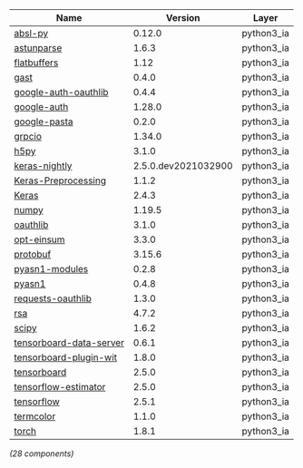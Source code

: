 | Name | Version | Layer |
| --- | --- | --- |
| [absl-py](https://github.com/abseil/abseil-py) | 0.12.0 | python3_ia |
| [astunparse](https://github.com/simonpercivall/astunparse) | 1.6.3 | python3_ia |
| [flatbuffers](https://google.github.io/flatbuffers/) | 1.12 | python3_ia |
| [gast](https://github.com/serge-sans-paille/gast/) | 0.4.0 | python3_ia |
| [google-auth-oauthlib](https://github.com/GoogleCloudPlatform/google-auth-library-python-oauthlib) | 0.4.4 | python3_ia |
| [google-auth](https://github.com/googleapis/google-auth-library-python) | 1.28.0 | python3_ia |
| [google-pasta](https://github.com/google/pasta) | 0.2.0 | python3_ia |
| [grpcio](https://grpc.io) | 1.34.0 | python3_ia |
| [h5py](http://www.h5py.org) | 3.1.0 | python3_ia |
| [keras-nightly](https://keras.io/) | 2.5.0.dev2021032900 | python3_ia |
| [Keras-Preprocessing](https://github.com/keras-team/keras-preprocessing) | 1.1.2 | python3_ia |
| [Keras](https://github.com/keras-team/keras) | 2.4.3 | python3_ia |
| [numpy](https://www.numpy.org) | 1.19.5 | python3_ia |
| [oauthlib](https://github.com/oauthlib/oauthlib) | 3.1.0 | python3_ia |
| [opt-einsum](https://github.com/dgasmith/opt_einsum) | 3.3.0 | python3_ia |
| [protobuf](https://developers.google.com/protocol-buffers/) | 3.15.6 | python3_ia |
| [pyasn1-modules](https://github.com/etingof/pyasn1-modules) | 0.2.8 | python3_ia |
| [pyasn1](https://github.com/etingof/pyasn1) | 0.4.8 | python3_ia |
| [requests-oauthlib](https://github.com/requests/requests-oauthlib) | 1.3.0 | python3_ia |
| [rsa](https://stuvel.eu/rsa) | 4.7.2 | python3_ia |
| [scipy](https://www.scipy.org) | 1.6.2 | python3_ia |
| [tensorboard-data-server](https://github.com/tensorflow/tensorboard/tree/master/tensorboard/data/server) | 0.6.1 | python3_ia |
| [tensorboard-plugin-wit](https://whatif-tool.dev) | 1.8.0 | python3_ia |
| [tensorboard](https://github.com/tensorflow/tensorboard) | 2.5.0 | python3_ia |
| [tensorflow-estimator](https://www.tensorflow.org/) | 2.5.0 | python3_ia |
| [tensorflow](https://www.tensorflow.org/) | 2.5.1 | python3_ia |
| [termcolor](http://pypi.python.org/pypi/termcolor) | 1.1.0 | python3_ia |
| [torch](https://pytorch.org/) | 1.8.1 | python3_ia |

*(28 components)*
